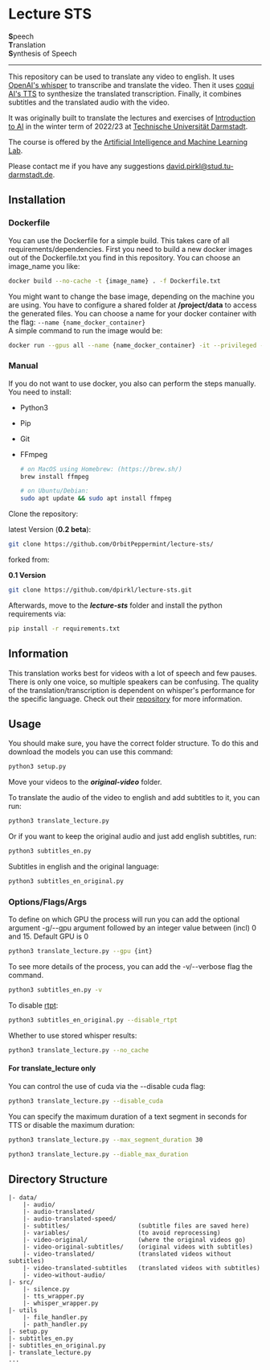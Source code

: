 # Lecture STS

**S**peech\
**T**ranslation\
**S**ynthesis of Speech

---

This repository can be used to translate any video to english. It uses [OpenAI's whisper](https://github.com/openai/whisper) to transcribe and translate the video. Then it uses [coqui AI's TTS](https://github.com/coqui-ai/TTS) to synthesize the translated transcription. Finally, it combines subtitles and the translated audio with the video.

It was originally built to translate the lectures and exercises of [Introduction to AI](https://www.tucan.tu-darmstadt.de/scripts/mgrqispi.dll?APPNAME=CampusNet&PRGNAME=COURSEDETAILS&ARGUMENTS=-N000000000000001,-N000662,-N0,-N382005038576888,-N382005038510889,-N0,-N0,-N0) in the winter term of 2022/23 at [Technische Universität Darmstadt](https://www.tu-darmstadt.de/).

The course is offered by the [Artificial Intelligence and Machine Learning Lab](https://ml-research.github.io/).

Please contact me if you have any suggestions [david.pirkl@stud.tu-darmstadt.de](mailto:david.pirkl@stud.tu-darmstadt.de).

## Installation

### Dockerfile

You can use the Dockerfile for a simple build. This takes care of all requirements/dependencies. First you need to build a new docker images out of the Dockerfile.txt you find in this repository. You can choose an image_name you like:

```bash
docker build --no-cache -t {image_name} . -f Dockerfile.txt
```
You might want to change the base image, depending on the machine you are using. You have to configure a shared folder at **/project/data** to access the generated files. You can choose a name for your docker container with the flag:  ``--name {name_docker_container}`` \
A simple command to run the image would be:

```bash
docker run --gpus all --name {name_docker_container} -it --privileged -v local_dir:/project/data {image_name} 
```

### Manual

If you do not want to use docker, you also can perform the steps manually. You need to install:

- Python3
- Pip
- Git
- FFmpeg

  ```bash
  # on MacOS using Homebrew: (https://brew.sh/)
  brew install ffmpeg

  # on Ubuntu/Debian:
  sudo apt update && sudo apt install ffmpeg
  ```

Clone the repository:

latest Version (**0.2 beta**):

```bash
git clone https://github.com/OrbitPeppermint/lecture-sts/
```

forked from:

**0.1 Version**

```bash
git clone https://github.com/dpirkl/lecture-sts.git
```

Afterwards, move to the **_lecture-sts_** folder and install the python requirements via:

```bash
pip install -r requirements.txt
```

## Information

This translation works best for videos with a lot of speech and few pauses. There is only one voice, so multiple speakers can be confusing. The quality of the translation/transcription is dependent on whisper's performance for the specific language. Check out their [repository](https://github.com/openai/whisper) for more information.

## Usage

You should make sure, you have the correct folder structure. To do this and download the models you can use this command:

```bash
python3 setup.py
```

Move your videos to the **_original-video_** folder.

To translate the audio of the video to english and add subtitles to it, you can run:

```bash
python3 translate_lecture.py
```

Or if you want to keep the original audio and just add english subtitles, run:

```bash
python3 subtitles_en.py
```

Subtitles in english and the original language:

```bash
python3 subtitles_en_original.py
```

### Options/Flags/Args

To define on which GPU the process will run you can add the optional argument -g/--gpu argument followed by an integer value between (incl) 0 and 15.
Default GPU is 0

```bash
python3 translate_lecture.py --gpu {int}
```

To see more details of the process, you can add the -v/--verbose flag the command.

```bash
python3 subtitles_en.py -v
```

To disable [rtpt](https://github.com/ml-research/rtpt):

```bash
python3 subtitles_en_original.py --disable_rtpt
```

Whether to use stored whisper results:

```bash
python3 translate_lecture.py --no_cache
```

#### For translate_lecture only

You can control the use of cuda via the --disable cuda flag:

```bash
python3 translate_lecture.py --disable_cuda
```

You can specify the maximum duration of a text segment in seconds for TTS or disable the maximum duration:

```bash
python3 translate_lecture.py --max_segment_duration 30

python3 translate_lecture.py --diable_max_duration
```

## Directory Structure

```
|- data/
    |- audio/
    |- audio-translated/
    |- audio-translated-speed/
    |- subtitles/                   (subtitle files are saved here)
    |- variables/                   (to avoid reprocessing)
    |- video-original/              (where the original videos go)
    |- video-original-subtitles/    (original videos with subtitles)
    |- video-translated/            (translated videos without subtitles)
    |- video-translated-subtitles   (translated videos with subtitles)
    |- video-without-audio/
|- src/
    |- silence.py
    |- tts_wrapper.py
    |- whisper_wrapper.py
|- utils
    |- file_handler.py
    |- path_handler.py
|- setup.py
|- subtitles_en.py
|- subtitles_en_original.py
|- translate_lecture.py
...
```
